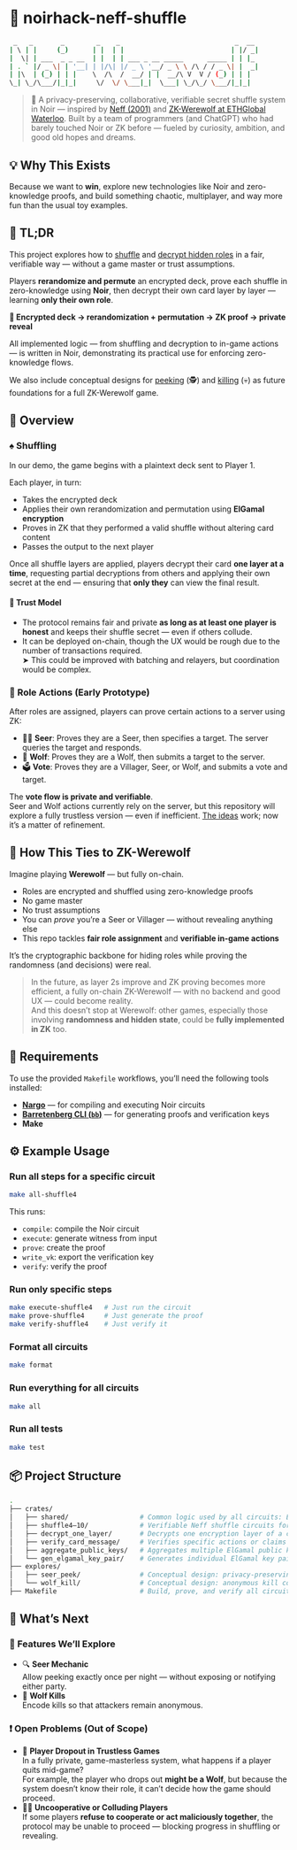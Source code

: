 # 🧪 noirhack-neff-shuffle

```bash
 _   _       _        _    _                             _  __
| \ | |     (_)      | |  | |                           | |/ _|
|  \| | ___  _ _ __  | |  | | ___ _ __ _____      _____ | | |_
| . ` |/ _ \| | '__| | |/\| |/ _ \ '__/ _ \ \ /\ / / _ \| |  _|
| |\  | (_) | | |    \  /\  /  __/ | |  __/\ V  V / (_) | | |
\_| \_/\___/|_|_|     \/  \/ \___|_|  \___| \_/\_/ \___/|_|_|
```

> 🔐 A privacy-preserving, collaborative, verifiable secret shuffle system in Noir — inspired by [Neff (2001)](https://web.cs.ucdavis.edu/~franklin/ecs228/2013/neff_2001.pdf) and [ZK-Werewolf at ETHGlobal Waterloo](https://ethglobal.com/showcase/zk-werewolf-ce61c). Built by a team of programmers (and ChatGPT) who had barely touched Noir or ZK before — fueled by curiosity, ambition, and good old hopes and dreams.

## 💡 Why This Exists

Because we want to **win**, explore new technologies like Noir and zero-knowledge proofs, and build something chaotic, multiplayer, and way more fun than the usual toy examples.

## 🧭 TL;DR

This project explores how to [shuffle](./crates/shuffle4/README.md) and [decrypt hidden roles](./crates/decrypt_one_layer/README.md) in a fair, verifiable way — without a game master or trust assumptions.

Players **rerandomize and permute** an encrypted deck, prove each shuffle in zero-knowledge using **Noir**, then decrypt their own card layer by layer — learning **only their own role**.

**🔁 Encrypted deck → rerandomization + permutation → ZK proof → private reveal**

All implemented logic — from shuffling and decryption to in-game actions — is written in Noir, demonstrating its practical use for enforcing zero-knowledge flows.

We also include conceptual designs for [peeking](./explores/seer_peek/README.md) (🕵️) and [killing](./explores/wolf_kill/README.md) (💀) as future foundations for a full ZK-Werewolf game.

## 🔀 Overview

### ♠️ Shuffling

In our demo, the game begins with a plaintext deck sent to Player 1.

Each player, in turn:

- Takes the encrypted deck
- Applies their own rerandomization and permutation using **ElGamal encryption**
- Proves in ZK that they performed a valid shuffle without altering card content
- Passes the output to the next player

Once all shuffle layers are applied, players decrypt their card **one layer at a time**, requesting partial decryptions from others and applying their own secret at the end — ensuring that **only they** can view the final result.

#### 🔐 Trust Model

- The protocol remains fair and private **as long as at least one player is honest** and keeps their shuffle secret — even if others collude.
- It can be deployed on-chain, though the UX would be rough due to the number of transactions required.  
  ➤ This could be improved with batching and relayers, but coordination would be complex.

### 🧙 Role Actions (Early Prototype)

After roles are assigned, players can prove certain actions to a server using ZK:

- 🧙‍♂️ **Seer**: Proves they are a Seer, then specifies a target. The server queries the target and responds.
- 🐺 **Wolf**: Proves they are a Wolf, then submits a target to the server.
- 🗳️ **Vote**: Proves they are a Villager, Seer, or Wolf, and submits a vote and target.

The **vote flow is private and verifiable**.  
Seer and Wolf actions currently rely on the server, but this repository will explore a fully trustless version — even if inefficient. [The ideas](./explores) work; now it’s a matter of refinement.

## 🚀 How This Ties to ZK-Werewolf

Imagine playing **Werewolf** — but fully on-chain.

- Roles are encrypted and shuffled using zero-knowledge proofs
- No game master
- No trust assumptions
- You can _prove_ you’re a Seer or Villager — without revealing anything else
- This repo tackles **fair role assignment** and **verifiable in-game actions**

It’s the cryptographic backbone for hiding roles while proving the randomness (and decisions) were real.

> In the future, as layer 2s improve and ZK proving becomes more efficient, a fully on-chain ZK-Werewolf — with no backend and good UX — could become reality.  
> And this doesn’t stop at Werewolf: other games, especially those involving **randomness and hidden state**, could be **fully implemented in ZK** too.

## 🔧 Requirements

To use the provided `Makefile` workflows, you’ll need the following tools installed:

- **[Nargo](https://github.com/noir-lang/noir)** — for compiling and executing Noir circuits
- **[Barretenberg CLI (`bb`)](https://github.com/AztecProtocol/barretenberg)** — for generating proofs and verification keys
- **Make**

## ⚙️ Example Usage

### Run all steps for a specific circuit

```bash
make all-shuffle4
```

This runs:

- `compile`: compile the Noir circuit
- `execute`: generate witness from input
- `prove`: create the proof
- `write_vk`: export the verification key
- `verify`: verify the proof

### Run only specific steps

```bash
make execute-shuffle4   # Just run the circuit
make prove-shuffle4     # Just generate the proof
make verify-shuffle4    # Just verify it
```

### Format all circuits

```bash
make format
```

### Run everything for all circuits

```bash
make all
```

### Run all tests

```bash
make test
```

## 📦 Project Structure

```bash
.
├── crates/
│   ├── shared/                  # Common logic used by all circuits: ElGamal, matrix ops, shuffle, utils
│   ├── shuffle4–10/             # Verifiable Neff shuffle circuits for fixed-size decks
│   ├── decrypt_one_layer/       # Decrypts one encryption layer of a card (for private role reveal)
│   ├── verify_card_message/     # Verifies specific actions or claims
│   ├── aggregate_public_keys/   # Aggregates multiple ElGamal public keys into a single shared key
│   └── gen_elgamal_key_pair/    # Generates individual ElGamal key pairs for players
├── explores/
│   ├── seer_peek/               # Conceptual design: privacy-preserving peeking mechanic
│   └── wolf_kill/               # Conceptual design: anonymous kill command using ZK
├── Makefile                     # Build, prove, and verify all circuits using Nargo
```

## 🔬 What’s Next

### 🔧 Features We’ll Explore

- 🔍 **Seer Mechanic**  
  Allow peeking exactly once per night — without exposing or notifying either party.
- 🐺 **Wolf Kills**  
  Encode kills so that attackers remain anonymous.

### ❗ Open Problems (Out of Scope)

- 🤔 **Player Dropout in Trustless Games**  
  In a fully private, game-masterless system, what happens if a player quits mid-game?  
  For example, the player who drops out **might be a Wolf**, but because the system doesn’t know their role, it can’t decide how the game should proceed.
- 🧍‍♂️ **Uncooperative or Colluding Players**  
  If some players **refuse to cooperate or act maliciously together**, the protocol may be unable to proceed — blocking progress in shuffling or revealing.

